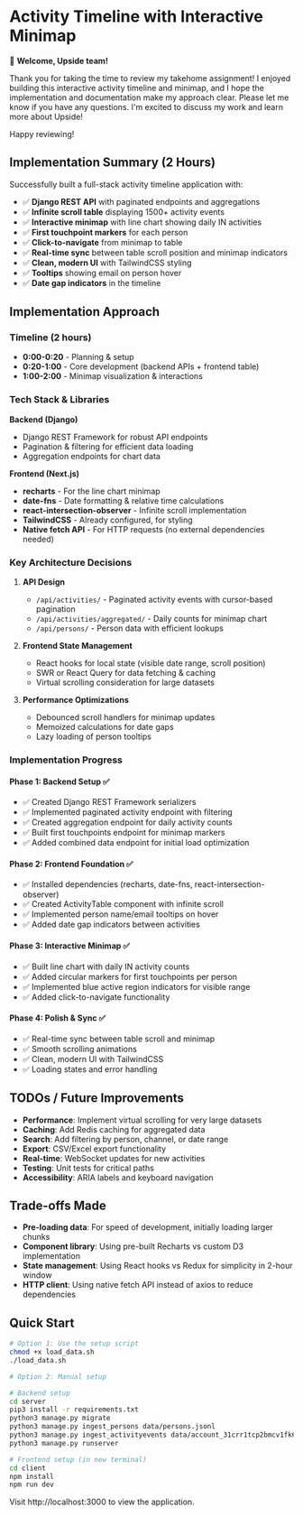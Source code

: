 # Activity Timeline with Interactive Minimap

👋 **Welcome, Upside team!**

Thank you for taking the time to review my takehome assignment! I enjoyed building this interactive activity timeline and minimap, and I hope the implementation and documentation make my approach clear. Please let me know if you have any questions. I'm excited to discuss my work and learn more about Upside!

Happy reviewing!

## Implementation Summary (2 Hours)

Successfully built a full-stack activity timeline application with:

- ✅ **Django REST API** with paginated endpoints and aggregations
- ✅ **Infinite scroll table** displaying 1500+ activity events
- ✅ **Interactive minimap** with line chart showing daily IN activities
- ✅ **First touchpoint markers** for each person
- ✅ **Click-to-navigate** from minimap to table
- ✅ **Real-time sync** between table scroll position and minimap indicators
- ✅ **Clean, modern UI** with TailwindCSS styling
- ✅ **Tooltips** showing email on person hover
- ✅ **Date gap indicators** in the timeline

## Implementation Approach

### Timeline (2 hours)

- **0:00-0:20** - Planning & setup
- **0:20-1:00** - Core development (backend APIs + frontend table)
- **1:00-2:00** - Minimap visualization & interactions

### Tech Stack & Libraries

**Backend (Django)**

- Django REST Framework for robust API endpoints
- Pagination & filtering for efficient data loading
- Aggregation endpoints for chart data

**Frontend (Next.js)**

- **recharts** - For the line chart minimap
- **date-fns** - Date formatting & relative time calculations
- **react-intersection-observer** - Infinite scroll implementation
- **TailwindCSS** - Already configured, for styling
- **Native fetch API** - For HTTP requests (no external dependencies needed)

### Key Architecture Decisions

1. **API Design**

   - `/api/activities/` - Paginated activity events with cursor-based pagination
   - `/api/activities/aggregated/` - Daily counts for minimap chart
   - `/api/persons/` - Person data with efficient lookups

2. **Frontend State Management**

   - React hooks for local state (visible date range, scroll position)
   - SWR or React Query for data fetching & caching
   - Virtual scrolling consideration for large datasets

3. **Performance Optimizations**
   - Debounced scroll handlers for minimap updates
   - Memoized calculations for date gaps
   - Lazy loading of person tooltips

### Implementation Progress

#### Phase 1: Backend Setup ✅

- ✅ Created Django REST Framework serializers
- ✅ Implemented paginated activity endpoint with filtering
- ✅ Created aggregation endpoint for daily activity counts
- ✅ Built first touchpoints endpoint for minimap markers
- ✅ Added combined data endpoint for initial load optimization

#### Phase 2: Frontend Foundation ✅

- ✅ Installed dependencies (recharts, date-fns, react-intersection-observer)
- ✅ Created ActivityTable component with infinite scroll
- ✅ Implemented person name/email tooltips on hover
- ✅ Added date gap indicators between activities

#### Phase 3: Interactive Minimap ✅

- ✅ Built line chart with daily IN activity counts
- ✅ Added circular markers for first touchpoints per person
- ✅ Implemented blue active region indicators for visible range
- ✅ Added click-to-navigate functionality

#### Phase 4: Polish & Sync ✅

- ✅ Real-time sync between table scroll and minimap
- ✅ Smooth scrolling animations
- ✅ Clean, modern UI with TailwindCSS
- ✅ Loading states and error handling

## TODOs / Future Improvements

- **Performance**: Implement virtual scrolling for very large datasets
- **Caching**: Add Redis caching for aggregated data
- **Search**: Add filtering by person, channel, or date range
- **Export**: CSV/Excel export functionality
- **Real-time**: WebSocket updates for new activities
- **Testing**: Unit tests for critical paths
- **Accessibility**: ARIA labels and keyboard navigation

## Trade-offs Made

- **Pre-loading data**: For speed of development, initially loading larger chunks
- **Component library**: Using pre-built Recharts vs custom D3 implementation
- **State management**: Using React hooks vs Redux for simplicity in 2-hour window
- **HTTP client**: Using native fetch API instead of axios to reduce dependencies

## Quick Start

```bash
# Option 1: Use the setup script
chmod +x load_data.sh
./load_data.sh

# Option 2: Manual setup

# Backend setup
cd server
pip3 install -r requirements.txt
python3 manage.py migrate
python3 manage.py ingest_persons data/persons.jsonl
python3 manage.py ingest_activityevents data/account_31crr1tcp2bmcv1fk6pcm0k6ag.jsonl
python3 manage.py runserver

# Frontend setup (in new terminal)
cd client
npm install
npm run dev
```

Visit http://localhost:3000 to view the application.
